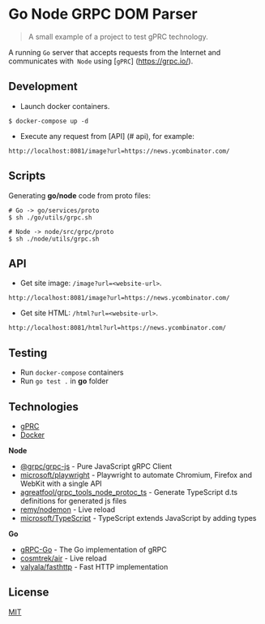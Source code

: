 # Go Node GRPC DOM Parser

> A small example of a project to test gPRC technology.

A running `Go` server that accepts requests from the Internet and communicates with` Node` using [`gPRC`] (https://grpc.io/).

## Development

- Launch docker containers.

```shell
$ docker-compose up -d
```

- Execute any request from [API] (# api), for example:

`http://localhost:8081/image?url=https://news.ycombinator.com/`

## Scripts

Generating **go/node** code from proto files:

```shell
# Go -> go/services/proto
$ sh ./go/utils/grpc.sh

# Node -> node/src/grpc/proto
$ sh ./node/utils/grpc.sh
```

## API

- Get site image: `/image?url=<website-url>`.

`http://localhost:8081/image?url=https://news.ycombinator.com/`

- Get site HTML: `/html?url=<website-url>`.

`http://localhost:8081/html?url=https://news.ycombinator.com/`

## Testing

- Run `docker-compose` containers
- Run `go test .` in **go** folder

## Technologies

- [gPRC](https://grpc.io/)
- [Docker](https://www.docker.com/)

**Node**

- [@grpc/grpc-js](https://www.npmjs.com/package/@grpc/grpc-js) - Pure JavaScript gRPC Client
- [microsoft/playwright](https://github.com/microsoft/playwright) - Playwright to automate Chromium, Firefox and WebKit with a single API
- [agreatfool/grpc_tools_node_protoc_ts](https://github.com/agreatfool/grpc_tools_node_protoc_ts) - Generate TypeScript d.ts definitions for generated js files
- [remy/nodemon](https://github.com/remy/nodemon) - Live reload
- [microsoft/TypeScript](https://github.com/microsoft/TypeScript) - TypeScript extends JavaScript by adding types

**Go**

- [gRPC-Go](https://google.golang.org/grpc) - The Go implementation of gRPC
- [cosmtrek/air](https://github.com/cosmtrek/air) - Live reload
- [valyala/fasthttp](https://github.com/valyala/fasthttp) - Fast HTTP implementation

## License

[MIT](https://opensource.org/licenses/MIT)
